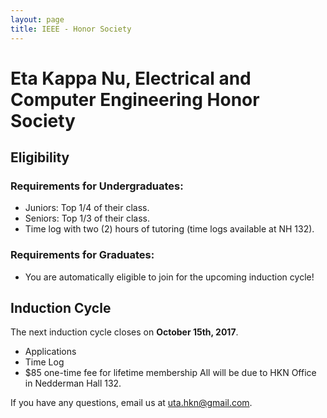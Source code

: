```yaml
---
layout: page
title: IEEE - Honor Society
---
```


# Eta Kappa Nu, Electrical and Computer Engineering Honor Society

## Eligibility

### Requirements for Undergraduates:
- Juniors: Top 1/4 of their class.
- Seniors: Top 1/3 of their class.
- Time log with two (2) hours of tutoring (time logs available at NH 132).

### Requirements for Graduates:
- You are automatically eligible to join for the upcoming induction cycle!


## Induction Cycle
The next induction cycle closes on **October 15th, 2017**.
- Applications
- Time Log
- $85 one-time fee for lifetime membership
All will be due to HKN Office in Nedderman Hall 132.


If you have any questions, email us at uta.hkn@gmail.com.
